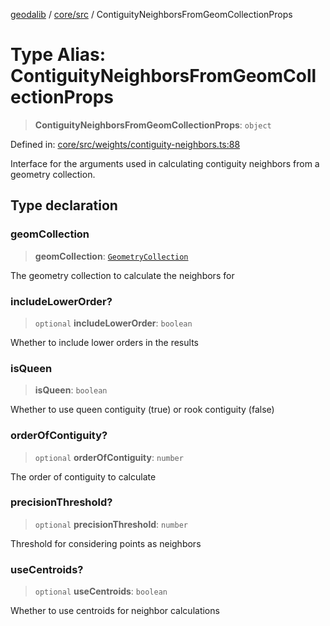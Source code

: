 [geodalib](../../../modules.md) / [core/src](../index.md) / ContiguityNeighborsFromGeomCollectionProps

# Type Alias: ContiguityNeighborsFromGeomCollectionProps

> **ContiguityNeighborsFromGeomCollectionProps**: `object`

Defined in: [core/src/weights/contiguity-neighbors.ts:88](https://github.com/GeoDaCenter/geoda-lib/blob/fd732718ef3d9fb5e87d0aa5ef9ee659a7cf3f31/js/packages/core/src/weights/contiguity-neighbors.ts#L88)

Interface for the arguments used in calculating contiguity neighbors from a geometry collection.

## Type declaration

### geomCollection

> **geomCollection**: [`GeometryCollection`](../classes/GeometryCollection.md)

The geometry collection to calculate the neighbors for

### includeLowerOrder?

> `optional` **includeLowerOrder**: `boolean`

Whether to include lower orders in the results

### isQueen

> **isQueen**: `boolean`

Whether to use queen contiguity (true) or rook contiguity (false)

### orderOfContiguity?

> `optional` **orderOfContiguity**: `number`

The order of contiguity to calculate

### precisionThreshold?

> `optional` **precisionThreshold**: `number`

Threshold for considering points as neighbors

### useCentroids?

> `optional` **useCentroids**: `boolean`

Whether to use centroids for neighbor calculations
